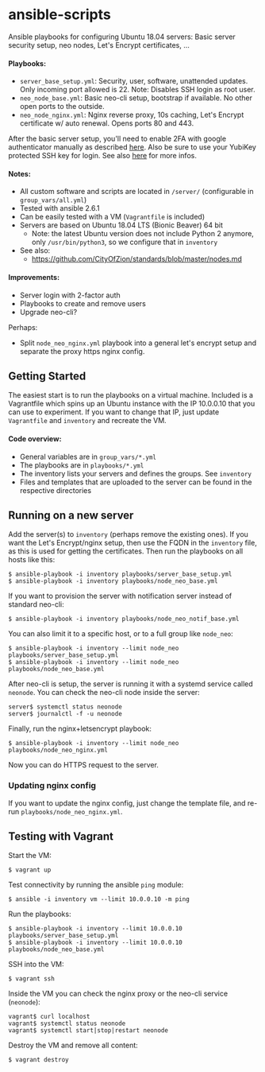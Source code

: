 # ansible-scripts

Ansible playbooks for configuring Ubuntu 18.04 servers: Basic server security setup, neo nodes, Let's Encrypt certificates, ...


#### Playbooks:

* `server_base_setup.yml`: Security, user, software, unattended updates. Only incoming port allowed is 22. Note: Disables SSH login as root user.
* `neo_node_base.yml`: Basic neo-cli setup, bootstrap if available. No other open ports to the outside.
* `neo_node_nginx.yml`: Nginx reverse proxy, 10s caching, Let's Encrypt certificate w/ auto renewal. Opens ports 80 and 443.

After the basic server setup, you'll need to enable 2FA with google authenticator manually as described [here](https://github.com/CityOfZion/standards/blob/master/nodes.md#2-factor-authentication). Also be sure to use your
YubiKey protected SSH key for login. See also [here](https://github.com/CityOfZion/standards/blob/master/nodes.md#ssh-authentication-keys)
for more infos.


#### Notes:

* All custom software and scripts are located in `/server/` (configurable in `group_vars/all.yml`)
* Tested with ansible 2.6.1
* Can be easily tested with a VM (`Vagrantfile` is included)
* Servers are based on Ubuntu 18.04 LTS (Bionic Beaver) 64 bit
  * Note: the latest Ubuntu version does not include Python 2 anymore, only `/usr/bin/python3`, so we configure that in `inventory`
* See also:
  * https://github.com/CityOfZion/standards/blob/master/nodes.md


#### Improvements:

* Server login with 2-factor auth
* Playbooks to create and remove users
* Upgrade neo-cli?

Perhaps:

* Split `node_neo_nginx.yml` playbook into a general let's encrypt setup and separate the proxy https nginx config.


## Getting Started

The easiest start is to run the playbooks on a virtual machine. Included is a Vagrantfile which spins up an Ubuntu instance
with the IP 10.0.0.10 that you can use to experiment. If you want to change that IP, just update `Vagrantfile` and `inventory` and recreate the VM.


#### Code overview:

* General variables are in `group_vars/*.yml`
* The playbooks are in `playbooks/*.yml`
* The inventory lists your servers and defines the groups. See `inventory`
* Files and templates that are uploaded to the server can be found in the respective directories


## Running on a new server

Add the server(s) to `inventory` (perhaps remove the existing ones). If you want the Let's Encrypt/nginx setup, then use the FQDN in the `inventory` file, as this is used for getting the certificates. Then run the playbooks on all hosts like this:

    $ ansible-playbook -i inventory playbooks/server_base_setup.yml
    $ ansible-playbook -i inventory playbooks/node_neo_base.yml

If you want to provision the server with notification server instead of standard neo-cli:

    $ ansible-playbook -i inventory playbooks/node_neo_notif_base.yml

You can also limit it to a specific host, or to a full group like `node_neo`:

    $ ansible-playbook -i inventory --limit node_neo playbooks/server_base_setup.yml
    $ ansible-playbook -i inventory --limit node_neo playbooks/node_neo_base.yml

After neo-cli is setup, the server is running it with a systemd service called `neonode`. You can check the neo-cli node inside the server:

    server$ systemctl status neonode
    server$ journalctl -f -u neonode

Finally, run the nginx+letsencrypt playbook:

    $ ansible-playbook -i inventory --limit node_neo playbooks/node_neo_nginx.yml

Now you can do HTTPS request to the server.


### Updating nginx config

If you want to update the nginx config, just change the template file, and re-run `playbooks/node_neo_nginx.yml`.


## Testing with Vagrant

Start the VM:

    $ vagrant up

Test connectivity by running the ansible `ping` module:

    $ ansible -i inventory vm --limit 10.0.0.10 -m ping

Run the playbooks:

    $ ansible-playbook -i inventory --limit 10.0.0.10 playbooks/server_base_setup.yml
    $ ansible-playbook -i inventory --limit 10.0.0.10 playbooks/node_neo_base.yml

SSH into the VM:

    $ vagrant ssh

Inside the VM you can check the nginx proxy or the neo-cli service (`neonode`):

    vagrant$ curl localhost
    vagrant$ systemctl status neonode
    vagrant$ systemctl start|stop|restart neonode

Destroy the VM and remove all content:

    $ vagrant destroy
